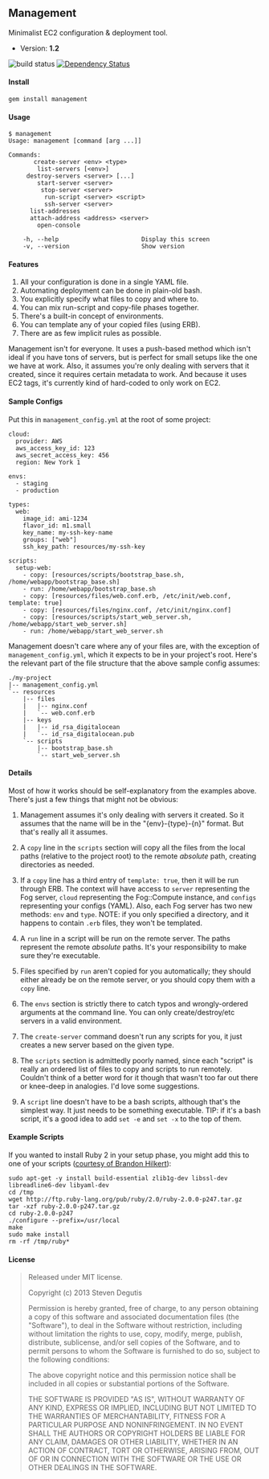 ## Management

Minimalist EC2 configuration & deployment tool.

- Version: **1.2**

![build status](https://travis-ci.org/sdegutis/management.svg?branch=master) [![Dependency Status](https://gemnasium.com/sdegutis/management.svg)](https://gemnasium.com/sdegutis/management)


#### Install

    gem install management

#### Usage

    $ management
    Usage: management [command [arg ...]]

    Commands:
           create-server <env> <type>
            list-servers [<env>]
         destroy-servers <server> [...]
            start-server <server>
             stop-server <server>
              run-script <server> <script>
              ssh-server <server>
          list-addresses
          attach-address <address> <server>
            open-console

        -h, --help                       Display this screen
        -v, --version                    Show version

#### Features

1. All your configuration is done in a single YAML file.
2. Automating deployment can be done in plain-old bash.
3. You explicitly specify what files to copy and where to.
4. You can mix run-script and copy-file phases together.
5. There's a built-in concept of environments.
6. You can template any of your copied files (using ERB).
7. There are as few implicit rules as possible.

Management isn't for everyone. It uses a push-based method which isn't
ideal if you have tons of servers, but is perfect for small setups
like the one we have at work. Also, it assumes you're only dealing
with servers that it created, since it requires certain metadata to
work. And because it uses EC2 tags, it's currently kind of hard-coded
to only work on EC2.

#### Sample Configs

Put this in `management_config.yml` at the root of some project:

    cloud:
      provider: AWS
      aws_access_key_id: 123
      aws_secret_access_key: 456
      region: New York 1

    envs:
      - staging
      - production

    types:
      web:
        image_id: ami-1234
        flavor_id: m1.small
        key_name: my-ssh-key-name
        groups: ["web"]
        ssh_key_path: resources/my-ssh-key

    scripts:
      setup-web:
        - copy: [resources/scripts/bootstrap_base.sh, /home/webapp/bootstrap_base.sh]
        - run: /home/webapp/bootstrap_base.sh
        - copy: [resources/files/web.conf.erb, /etc/init/web.conf, template: true]
        - copy: [resources/files/nginx.conf, /etc/init/nginx.conf]
        - copy: [resources/scripts/start_web_server.sh, /home/webapp/start_web_server.sh]
        - run: /home/webapp/start_web_server.sh

Management doesn't care where any of your files are, with the exception of
`management_config.yml`, which it expects to be in your project's
root. Here's the relevant part of the file structure that the above
sample config assumes:

    ./my-project
    |-- management_config.yml
    `-- resources
        |-- files
        |   |-- nginx.conf
        |   `-- web.conf.erb
        |-- keys
        |   |-- id_rsa_digitalocean
        |   `-- id_rsa_digitalocean.pub
        `-- scripts
            |-- bootstrap_base.sh
            `-- start_web_server.sh

#### Details

Most of how it works should be self-explanatory from the examples
above. There's just a few things that might not be obvious:

1. Management assumes it's only dealing with servers it created. So it
   assumes that the name will be in the "{env}-{type}-{n}"
   format. But that's really all it assumes.

2. A `copy` line in the `scripts` section will copy all the files from
   the local paths (relative to the project root) to the remote
   *absolute* path, creating directories as needed.

3. If a `copy` line has a third entry of `template: true`, then it
   will be run through ERB. The context will have access to `server`
   representing the Fog server, `cloud` representing the Fog::Compute
   instance, and `configs` representing your configs (YAML). Also,
   each Fog server has two new methods: `env` and `type`. NOTE: if you
   only specified a directory, and it happens to contain `.erb` files,
   they won't be templated.

4. A `run` line in a script will be run on the remote server. The
   paths represent the remote *absolute* paths. It's your
   responsibility to make sure they're executable.

5. Files specified by `run` aren't copied for you automatically; they
   should either already be on the remote server, or you should copy
   them with a `copy` line.

6. The `envs` section is strictly there to catch typos and
   wrongly-ordered arguments at the command line. You can only
   create/destroy/etc servers in a valid environment.

7. The `create-server` command doesn't run any scripts for you, it
   just creates a new server based on the given type.

8. The `scripts` section is admittedly poorly named, since each
   "script" is really an ordered list of files to copy and scripts to
   run remotely. Couldn't think of a better word for it though that
   wasn't too far out there or knee-deep in analogies. I'd love some
   suggestions.

9. A `script` line doesn't have to be a bash scripts, although that's
   the simplest way. It just needs to be something executable. TIP: if
   it's a bash script, it's a good idea to add `set -e` and `set -x`
   to the top of them.

#### Example Scripts

If you wanted to install Ruby 2 in your setup phase, you might add
this to one of your scripts
([courtesy of Brandon Hilkert](https://github.com/brandonhilkert/fucking_shell_scripts)):

    sudo apt-get -y install build-essential zlib1g-dev libssl-dev libreadline6-dev libyaml-dev
    cd /tmp
    wget http://ftp.ruby-lang.org/pub/ruby/2.0/ruby-2.0.0-p247.tar.gz
    tar -xzf ruby-2.0.0-p247.tar.gz
    cd ruby-2.0.0-p247
    ./configure --prefix=/usr/local
    make
    sudo make install
    rm -rf /tmp/ruby*

#### License

> Released under MIT license.
>
> Copyright (c) 2013 Steven Degutis
>
> Permission is hereby granted, free of charge, to any person obtaining a copy
> of this software and associated documentation files (the "Software"), to deal
> in the Software without restriction, including without limitation the rights
> to use, copy, modify, merge, publish, distribute, sublicense, and/or sell
> copies of the Software, and to permit persons to whom the Software is
> furnished to do so, subject to the following conditions:
>
> The above copyright notice and this permission notice shall be included in
> all copies or substantial portions of the Software.
>
> THE SOFTWARE IS PROVIDED "AS IS", WITHOUT WARRANTY OF ANY KIND, EXPRESS OR
> IMPLIED, INCLUDING BUT NOT LIMITED TO THE WARRANTIES OF MERCHANTABILITY,
> FITNESS FOR A PARTICULAR PURPOSE AND NONINFRINGEMENT. IN NO EVENT SHALL THE
> AUTHORS OR COPYRIGHT HOLDERS BE LIABLE FOR ANY CLAIM, DAMAGES OR OTHER
> LIABILITY, WHETHER IN AN ACTION OF CONTRACT, TORT OR OTHERWISE, ARISING FROM,
> OUT OF OR IN CONNECTION WITH THE SOFTWARE OR THE USE OR OTHER DEALINGS IN
> THE SOFTWARE.
